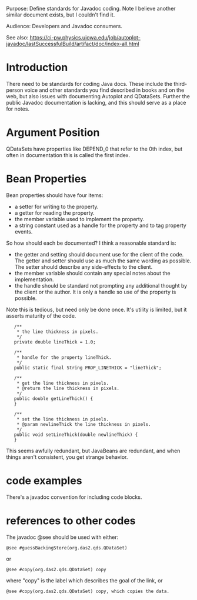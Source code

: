 Purpose: Define standards for Javadoc coding. Note I believe another
similar document exists, but I couldn't find it.

Audience: Developers and Javadoc consumers.

See also:
<https://ci-pw.physics.uiowa.edu/job/autoplot-javadoc/lastSuccessfulBuild/artifact/doc/index-all.html>

# Introduction

There need to be standards for coding Java docs. These include the
third-person voice and other standards you find described in books and
on the web, but also issues with documenting Autoplot and QDataSets.
Further the public Javadoc documentation is lacking, and this should
serve as a place for notes.

# Argument Position

QDataSets have properties like DEPEND\_0 that refer to the 0th index,
but often in documentation this is called the first index.

# Bean Properties

Bean properties should have four items:

  - a setter for writing to the property.
  - a getter for reading the property.
  - the member variable used to implement the property.
  - a string constant used as a handle for the property and to tag
    property events.

So how should each be documented? I think a reasonable standard is:

  - the getter and setting should document use for the client of the
    code. The getter and setter should use as much the same wording as
    possible. The setter should describe any side-effects to the client.
  - the member variable should contain any special notes about the
    implementation.
  - the handle should be standard not prompting any additional thought
    by the client or the author. It is only a handle so use of the
    property is possible.

Note this is tedious, but need only be done once. It's utility is
limited, but it asserts maturity of the code.

```
   /**
    * the line thickness in pixels.
    */
   private double lineThick = 1.0;
```
  
```
   /**
    * handle for the property lineThick.
    */
   public static final String PROP_LINETHICK = "lineThick";
```
  
```
   /**
    * get the line thickness in pixels.
    * @return the line thickness in pixels.
    */
   public double getLineThick() {
   }
```
  
```
   /**
    * set the line thickness in pixels.
    * @param newlineThick the line thickness in pixels.
    */
   public void setLineThick(double newlineThick) {
   }
```

This seems awfully redundant, but JavaBeans are redundant, and when
things aren't consistent, you get strange behavior.

# code examples

There's a javadoc convention for including code blocks.

# references to other codes

The javadoc @see should be used with either:

```
@see #guessBackingStore(org.das2.qds.QDataSet) 
```

or

```
@see #copy(org.das2.qds.QDataSet) copy
```

where "copy" is the label which describes the goal of the link, or

```
@see #copy(org.das2.qds.QDataSet) copy, which copies the data.
```

